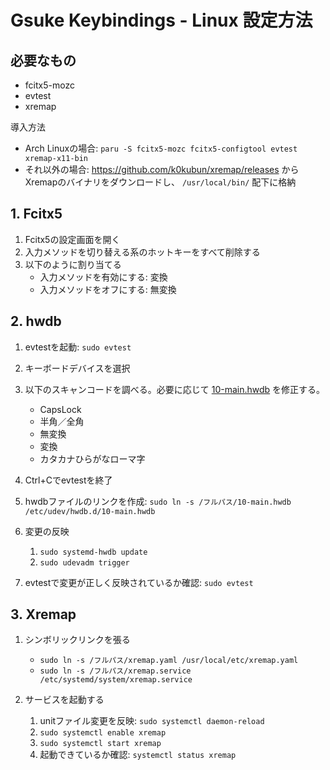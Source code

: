 # Gsuke Keybindings - Linux 設定方法

## 必要なもの

* fcitx5-mozc
* evtest
* xremap

導入方法

* Arch Linuxの場合: `paru -S fcitx5-mozc fcitx5-configtool evtest xremap-x11-bin`
* それ以外の場合: <https://github.com/k0kubun/xremap/releases> からXremapのバイナリをダウンロードし、 `/usr/local/bin/` 配下に格納

## 1. Fcitx5

1. Fcitx5の設定画面を開く
2. 入力メソッドを切り替える系のホットキーをすべて削除する
3. 以下のように割り当てる
   * 入力メソッドを有効にする: 変換
   * 入力メソッドをオフにする: 無変換

## 2. hwdb

1. evtestを起動: `sudo evtest`

2. キーボードデバイスを選択

3. 以下のスキャンコードを調べる。必要に応じて [10-main.hwdb](10-main.hwdb) を修正する。
   * CapsLock
   * 半角／全角
   * 無変換
   * 変換
   * カタカナひらがなローマ字

4. Ctrl+Cでevtestを終了

5. hwdbファイルのリンクを作成: `sudo ln -s /フルパス/10-main.hwdb /etc/udev/hwdb.d/10-main.hwdb`

6. 変更の反映
   1. `sudo systemd-hwdb update`
   2. `sudo udevadm trigger`

7. evtestで変更が正しく反映されているか確認: `sudo evtest`

## 3. Xremap

1. シンボリックリンクを張る
   * `sudo ln -s /フルパス/xremap.yaml /usr/local/etc/xremap.yaml`
   * `sudo ln -s /フルパス/xremap.service /etc/systemd/system/xremap.service`

2. サービスを起動する
   1. unitファイル変更を反映: `sudo systemctl daemon-reload`
   2. `sudo systemctl enable xremap`
   3. `sudo systemctl start xremap`
   4. 起動できているか確認: `systemctl status xremap`

